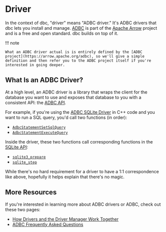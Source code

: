 <!-- Copyright (c) 2025 Columnar Technologies.  All rights reserved. -->

# Driver

In the context of dbc, "driver" means "ADBC driver." It's ADBC drivers that dbc lets you install and manage. [ADBC](https://arrow.apache.org/adbc) is part of the [Apache Arrow](https://arrow.apache.org) project and is a free and open standard. dbc builds on top of it.

!!! note

    What an ADBC driver actual is is entirely defined by the [ADBC project](https://arrow.apache.org/adbc), so we'll give a simple definition and then refer you to the ADBC project itself if you're interested in going deeper.

## What Is an ADBC Driver?

At a high level, an ADBC driver is a library that wraps the client for the database you want to use and exposes that database to you with a consistent API: the [ADBC API](https://arrow.apache.org/adbc/main/format/specification.html).

For example, if you're using the [ADBC SQLite Driver](https://arrow.apache.org/adbc/main/driver/sqlite.html) in C++ code and you want to run a SQL query, you'd call two functions (in order):

- [`AdbcStatementSetSqlQuery`](https://arrow.apache.org/adbc/main/cpp/api/group__adbc-statement-sql.html#ga40254bb2c39711f5d2772cb78f349e4a)
- [`AdbcStatementExecuteQuery`](https://arrow.apache.org/adbc/main/cpp/api/group__adbc-statement.html#ga1f653045678d9d5d51780e37e3b644a6)

Inside the driver, these two functions call corresponding functions in the [SQLite API](https://www.sqlite.org/cintro.html):

- [`sqlite3_prepare`](https://www.sqlite.org/c3ref/prepare.html)
- [`sqlite_step`](https://www.sqlite.org/c3ref/step.html)

While there's no hard requirement for a driver to have a 1:1 correspondence like above, hopefully it helps explain that there's no magic.

## More Resources

If you're interested in learning more about ADBC drivers or ADBC, check out these two pages:

- [How Drivers and the Driver Manager Work Together](https://arrow.apache.org/adbc/main/format/how_manager.html)
- [ADBC Frequently Asked Questions](https://arrow.apache.org/adbc/main/faq.html)
